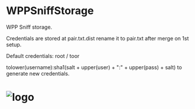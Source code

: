 WPPSniffStorage
===============

WPP Sniff storage.

Credentials are stored at pair.txt.dist rename it to pair.txt after merge on 1st setup.

Default credentials: root / toor

tolower(username):sha1(salt + upper(user) + ":" + upper(pass) + salt) to generate new credentials.

# ![logo](http://i.imgur.com/g2CnoWi.png)
